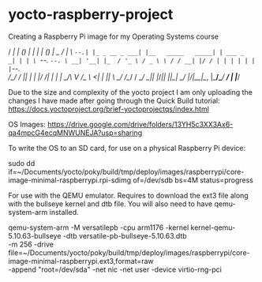 # yocto-raspberry-project
Creating a Raspberry Pi image for my Operating Systems course

/  ___| |      (_)   | |                  | |  (_)     |  _  /  ___|
\ `--.| |_ _ __ _ ___| |__   _____   _____| | ___ _   _| | | \ `--.
 `--. \ __| '__| |_  / '_ \ / _ \ \ / / __| |/ / | | | | | | |`--. \
/\__/ / |_| |  | |/ /| | | |  __/\ V /\__ \   <| | |_| \ \_/ /\__/ /
\____/ \__|_|  |_/___|_| |_|\___| \_/ |___/_|\_\_|\__, |\___/\____/
                                                   __/ |
                                                  |___/

Due to the size and complexity of the yocto project I am only uploading the changes I have made after going through the Quick Build tutorial: https://docs.yoctoproject.org/brief-yoctoprojectqs/index.html

OS Images:
https://drive.google.com/drive/folders/13YH5c3XX3Ax6-qa4mpcG4ecqMNWUNEJA?usp=sharing

To write the OS to an SD card, for use on a physical Raspberry Pi device:

sudo dd if=~/Documents/yocto/poky/build/tmp/deploy/images/raspberrypi/core-image-minimal-raspberrypi.rpi-sdimg of=/dev/sdb bs=4M status=progress


For use with the QEMU emulator. Requires to download the ext3 file along with the bullseye kernel and dtb file.
You will also need to have qemu-system-arm installed. 

qemu-system-arm -M versatilepb -cpu arm1176 -kernel kernel-qemu-5.10.63-bullseye -dtb versatile-pb-bullseye-5.10.63.dtb \
-m 256 -drive file=~/Documents/yocto/poky/build/tmp/deploy/images/raspberrypi/core-image-minimal-raspberrypi.ext3,format=raw \
-append "root=/dev/sda" -net nic -net user -device virtio-rng-pci

